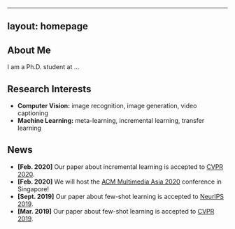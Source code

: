 ---
 layout: homepage
 ---

 ## About Me

 I am a Ph.D. student at ...

 ## Research Interests

 - **Computer Vision:** image recognition, image generation, video captioning
 - **Machine Learning:** meta-learning, incremental learning, transfer learning

 ## News

 - **[Feb. 2020]** Our paper about incremental learning is accepted to [CVPR 2020](http://cvpr2020.thecvf.com/).
 - **[Feb. 2020]** We will host the [ACM Multimedia Asia 2020](https://mmasia2020.org/) conference in Singapore!
 - **[Sept. 2019]** Our paper about few-shot learning is accepted to [NeurIPS 2019](https://nips.cc/Conferences/2019).
 - **[Mar. 2019]** Our paper about few-shot learning is accepted to [CVPR 2019](http://cvpr2019.thecvf.com/).
